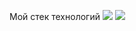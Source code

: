 Мой стек технологий
<img src="https://img.shields.io/badge/JavaScript-JavaScript-blue" />
<img src="https://img.shields.io/badge/JavaScript-4B4B77?style=for-the-badge&logo=javascript&logoColor=yellow" />

